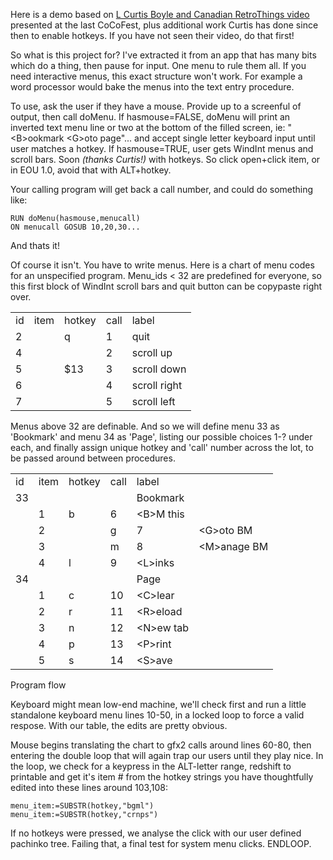 Here is a demo based on <a href="https://youtu.be/FJm2G_n1Gx0"> L Curtis Boyle and Canadian RetroThings video </a> presented at the last CoCoFest, plus additional work Curtis has done since then to enable hotkeys. If you have not seen their video, do that first!    

So what is this project for? I've extracted it from an app that has many bits which do a thing, then pause for input. One menu to rule them all. If you need interactive menus, this exact structure won't work. For example a word processor would bake the menus into the text entry procedure. 

To use, ask the user if they have a mouse. Provide up to a screenful of output, then call doMenu. If hasmouse=FALSE, doMenu will print an inverted text menu line or two at the bottom of the filled screen, ie: "&lt;B&gt;ookmark   &lt;G&gt;oto page"... and accept single letter keyboard input until user matches a hotkey. If hasmouse=TRUE, user gets WindInt menus and scroll bars. Soon <i>(thanks Curtis!)</i> with hotkeys. So click open+click item, or in EOU 1.0, avoid that with ALT+hotkey.

Your calling program will get back a call number, and could do something like:

	RUN doMenu(hasmouse,menucall)
	ON menucall GOSUB 10,20,30...

And thats it!


Of course it isn't. You have to write menus. Here is a chart of menu codes for an unspecified program. Menu_ids < 32 are predefined for everyone, so this first block of  WindInt scroll bars and quit button can be copypaste right over.
<table>
<tr><td>id</td><td>item</td><td>hotkey</td><td>call</td><td>label</td></tr>
<tr></tr>
<tr><td>2</td><td></td><td>q</td><td>1</td><td>quit</td></tr>
<tr><td>4</td><td></td><td></td><td>2</td><td>scroll up</td></tr>
<tr><td>5</td><td></td><td>$13</td><td>3</td><td>scroll down</td></tr>
<tr><td>6</td><td></td><td></td><td>4</td><td>scroll right</td></tr>
<tr><td>7</td><td></td><td></td><td>5</td><td>scroll left</td></tr>
</table>

Menus above 32 are definable. And so we will define menu 33 as 'Bookmark' and menu 34 as 'Page', listing our possible choices 1-? under each, and finally assign unique hotkey and 'call' number across the lot, to be passed around between procedures.

<table>
<tr><td>id</td><td>item</td><td>hotkey</td><td>call</td><td>label</td></tr>
<tr><td>33</td><td></td><td></td></td><td></td><td>Bookmark</td></tr>
<tr><td></td><td>1</td><td>b</td><td>6</td><td>&lt;B&gt;M this</td></tr>
<tr><td></td><td>2</td><td></td><td>g</td><td>7</td><td>&lt;G&gt;oto BM</td></tr>
<tr><td></td><td>3</td><td></td><td>m</td><td>8</td><td>&lt;M&gt;anage BM</td></tr>
<tr><td></td><td>4</td><td>l</td><td>9</td><td>&lt;L&gt;inks</td></tr>
<tr><td>34</td><td></td><td></td></td><td></td><td>Page</td></tr>
<tr><td></td><td>1</td><td>c</td><td>10</td><td>&lt;C&gt;lear</td></tr>
<tr><td></td><td>2</td><td>r</td><td>11</td><td>&lt;R&gt;eload</td></tr>
<tr><td></td><td>3</td><td>n</td><td>12</td><td>&lt;N&gt;ew tab</td></tr>
<tr><td></td><td>4</td><td>p</td><td>13</td><td>&lt;P&gt;rint</td></tr>
<tr><td></td><td>5</td><td>s</td><td>14</td><td>&lt;S&gt;ave</td></tr>
</table>

Program flow

Keyboard might mean low-end machine, we'll check first and run a little standalone keyboard menu lines 10-50, in a locked loop to force a valid respose. With our table, the edits are pretty obvious. 

Mouse begins translating the chart to gfx2 calls around lines 60-80, then entering the double loop that will again trap our users until they play nice. In the loop, we check for a keypress in the ALT-letter range, redshift to printable and get it's item # from the hotkey strings you have thoughtfully edited into these lines around 103,108:

	menu_item:=SUBSTR(hotkey,"bgml")
	menu_item:=SUBSTR(hotkey,"crnps")

If no hotkeys were pressed, we analyse the click with our user defined pachinko tree. Failing that, a final test for system menu clicks. ENDLOOP.
